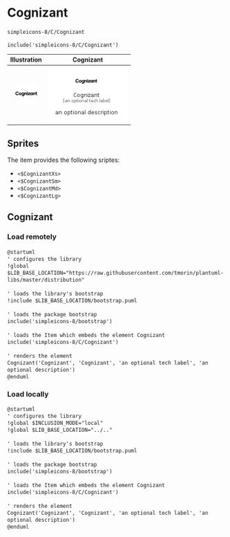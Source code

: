 # Cognizant


```text
simpleicons-8/C/Cognizant
```

```text
include('simpleicons-8/C/Cognizant')
```



| Illustration | Cognizant |
| :---: | :---: |
| ![illustration for Illustration](../../simpleicons-8/C/Cognizant.png) | ![illustration for Cognizant](../../simpleicons-8/C/Cognizant.Local.png) |



## Sprites
The item provides the following sriptes:

- `<$CognizantXs>`
- `<$CognizantSm>`
- `<$CognizantMd>`
- `<$CognizantLg>`





## Cognizant

### Load remotely
```plantuml
@startuml
' configures the library
!global $LIB_BASE_LOCATION="https://raw.githubusercontent.com/tmorin/plantuml-libs/master/distribution"

' loads the library's bootstrap
!include $LIB_BASE_LOCATION/bootstrap.puml

' loads the package bootstrap
include('simpleicons-8/bootstrap')

' loads the Item which embeds the element Cognizant
include('simpleicons-8/C/Cognizant')

' renders the element
Cognizant('Cognizant', 'Cognizant', 'an optional tech label', 'an optional description')
@enduml
```

### Load locally
```plantuml
@startuml
' configures the library
!global $INCLUSION_MODE="local"
!global $LIB_BASE_LOCATION="../.."

' loads the library's bootstrap
!include $LIB_BASE_LOCATION/bootstrap.puml

' loads the package bootstrap
include('simpleicons-8/bootstrap')

' loads the Item which embeds the element Cognizant
include('simpleicons-8/C/Cognizant')

' renders the element
Cognizant('Cognizant', 'Cognizant', 'an optional tech label', 'an optional description')
@enduml
```

